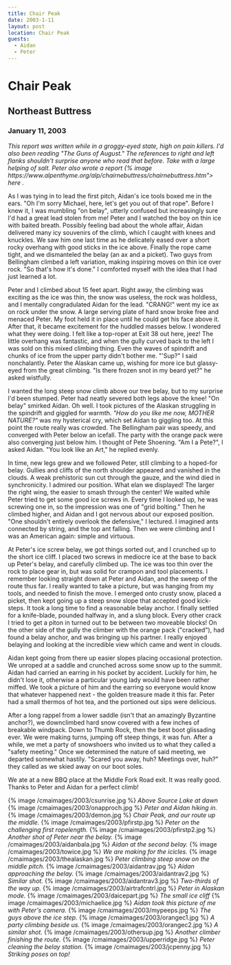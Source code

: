 ```yaml
---
title: Chair Peak
date: 2003-1-11
layout: post
location: Chair Peak
guests:
  - Aidan
  - Peter
---
```


<h1>Chair Peak</h1>
<h2>Northeast Buttress</h2>
<h3>January 11, 2003</h3>


<i>
This report was written while in a groggy-eyed state, high on pain killers. I'd also been reading "The Guns of August." The references to right and left flanks shouldn't surprise anyone who read that before. Take with a large helping of salt. Peter also wrote a report 
{% image https://www.alpenthyme.org/alp/chairnebuttress/chairnebuttress.htm">
here
</a>.
</i>


As I was tying in to lead the first pitch, Aidan's ice tools boxed me in the
ears. "Oh I'm sorry Michael, here, let's get you out of that rope". Before I
knew it, I was mumbling "on belay", utterly confused but increasingly sure I'd
had a great lead stolen from me! Peter and I watched the boy on thin ice with
baited breath. Possibly feeling bad about the whole affair, Aidan delivered many
icy souvenirs of the climb, which I caught with knees and knuckles. We saw him
one last time as he delicately eased over a short rocky overhang with good
sticks in the ice above. Finally the rope came tight, and we dismanteled the
belay (an ax and a picket). Two guys from Bellingham climbed a left variation,
making inspiring moves on thin ice over rock. "So that's how it's done." I
comforted myself with the idea that I had just learned a lot.



Peter and I climbed about 15 feet apart. Right away, the climbing was exciting
as the ice was thin, the snow was useless, the rock was holdless, and I mentally
congradulated Aidan for the lead. "CRANG!" went my ice ax on rock under the
snow. A large serving plate of hard snow broke free and menaced Peter. My foot
held it in place until he could get his face above it. After that, it became
excitement for the huddled masses below. I wondered what they were doing. I felt
like a top-roper at Exit 38 out here, jeez! The little overhang was fantastic,
and when the gully curved back to the left I was sold on this mixed climbing
thing. Even the waves of spindrift and chunks of ice from the upper party didn't
bother me. "'Sup?" I said nonchalantly. Peter the Alaskan came up, wishing for
more ice but glassy-eyed from the great climbing. "Is there frozen snot in my
beard yet?" he asked wistfully.


I wanted the long steep snow climb above our tree belay, but to my surprise I'd
been stumped. Peter had neatly severed both legs above the knee! "On belay"
smirked Aidan. Oh well. I took pictures of the Alaskan struggling in the
spindrift and giggled for warmth. <i>"How do you like me now, MOTHER
NATURE?"</i> was my hysterical cry, which set Aidan to giggling too. At this
point the route really was crowded. The Bellingham pair was speedy, and
converged with Peter below an icefall. The party with the orange pack were also
converging just below him. I thought of Pete Shoening. "Am I a Pete?", I asked
Aidan. "You look like an Art," he replied evenly.


In time, new legs grew and we followed Peter, still climbing to a hoped-for
belay. Gullies and cliffs of the north shoulder appeared and vanished in the
clouds. A weak prehistoric sun cut through the gauze, and the wind died in
synchronicity. I admired our position. What elan we displayed! The larger the
right wing, the easier to smash through the center! We waited while Peter tried
to get some good ice screws in. Every time I looked up, he was screwing one in,
so the impression was one of "grid bolting." Then he climbed higher, and Aidan
and I got nervous about our exposed position. "One shouldn't entirely overlook
the defensive," I lectured. I imagined ants connected by string, and the top ant
falling. Then we were climbing and I was an American again: simple and virtuous.


At Peter's ice screw belay, we got things sorted out, and I crunched up to the short ice cliff.
I placed two screws in mediocre ice at the base to back up Peter's belay, and carefully climbed up.
The ice was too thin over the rock to place gear in, but was solid for crampon and tool placements.
I remember looking straight down at Peter and Aidan, and the sweep of the route thus far. I really
wanted to take a picture, but was hanging from my tools, and needed to finish the move. 
I emerged onto crusty snow, placed a picket, then kept going up a steep snow slope that accepted
good kick-steps. It took a long time to find a reasonable belay anchor. I finally settled for a
knife-blade, pounded halfway in, and a slung block. Every other crack I tried to get a piton in
turned out to be between two moveable blocks! On the other side of the gully the climber with
the orange pack ("cracked"), had found a belay anchor, and was bringing up his partner.
I really enjoyed belaying and looking at the incredible view which came and went in clouds.



Aidan kept going from there up easier slopes placing occasional protection.  We
unroped at a saddle and crunched across some snow up to the summit. Aidan had
carried an earring in his pocket by accident. Luckily for him, he didn't lose
it, otherwise a particular young lady would have been rather miffed. We took a
picture of him and the earring so everyone would know that whatever happened
next - the golden treasure made it this far. Peter had a small thermos of hot
tea, and the portioned out sips were delicious.


After a long rappel from a lower saddle (isn't that an amazingly Byzantine
anchor?), we downclimbed hard snow covered with a few inches of breakable
windpack. Down to Thumb Rock, then the best boot glissading ever. We were making
turns, jumping off steep things, it was fun. After a while, we met a party of
snowshoers who invited us to what they called a "safety meeting." Once we
determined the nature of said meeting, we departed somewhat hastily. "Scared you
away, huh? Meetings over, huh?"  they called as we skied away on our boot soles.


We ate at a new BBQ place at the Middle Fork Road exit. It was really good.
Thanks to Peter and Aidan for a perfect climb!

{% image /cmaimages/2003/csunrise.jpg %}
<i>Above Source Lake at dawn</i>
{% image /cmaimages/2003/onapproch.jpg %}
<i>Peter and Aidan hiking in.</i>
{% image /cmaimages/2003/demon.jpg %}
<i>Chair Peak, and our route up the middle.</i>
{% image /cmaimages/2003/pfirstp.jpg %}
<i>Peter on the challenging first ropelength.</i>
{% image /cmaimages/2003/pfirstp2.jpg %}
<i>Another shot of Peter near the belay.</i>
{% image /cmaimages/2003/aidanbala.jpg %}
<i>Aidan at the second belay.</i>
{% image /cmaimages/2003/towice.jpg %}
<i>We are making for the icicles.</i>
{% image /cmaimages/2003/thealaskan.jpg %}
<i>Peter climbing steep snow on the middle pitch.</i>
{% image /cmaimages/2003/aidantrav.jpg %}
<i>Aidan approaching the belay.</i>
{% image /cmaimages/2003/aidantrav2.jpg %}
<i>Similar shot.</i>
{% image /cmaimages/2003/aidantrav3.jpg %}
<i>Two-thirds of the way up.</i>
{% image /cmaimages/2003/airtrafcntrl.jpg %}
<i>Peter in Alaskan mode.</i>
{% image /cmaimages/2003/daicepart.jpg %}
<i>The small ice cliff</i>
{% image /cmaimages/2003/michaelice.jpg %}
<i>Aidan took this picture of me with Peter's camera.</i>
{% image /cmaimages/2003/mypeeps.jpg %}
<i>The guys above the ice step.</i>
{% image /cmaimages/2003/orangec1.jpg %}
<i>A party climbing beside us.</i>
{% image /cmaimages/2003/orangec2.jpg %}
<i>A similar shot.</i>
{% image /cmaimages/2003/othersup.jpg %}
<i>Another climber finishing the route.</i>
{% image /cmaimages/2003/upperridge.jpg %}
<i>Peter cleaning the belay station.</i>
{% image /cmaimages/2003/jcpenny.jpg %}
<i>Striking poses on top!</i>
